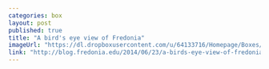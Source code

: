 ```yaml
---
categories: box
layout: post
published: true
title: "A bird's eye view of Fredonia"
imageUrl: "https://dl.dropboxusercontent.com/u/64133716/Homepage/Boxes/aerial.jpg"
link: "http://blog.fredonia.edu/2014/06/23/a-birds-eye-view-of-fredonia/"
---
```



